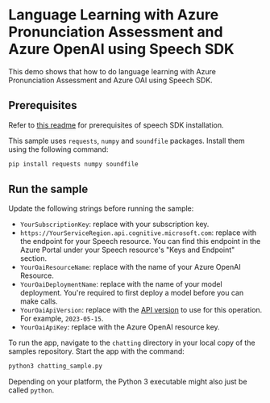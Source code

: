 # Language Learning with Azure Pronunciation Assessment and Azure OpenAI using Speech SDK

This demo shows that how to do language learning with Azure Pronunciation Assessment and Azure OAI using Speech SDK.

## Prerequisites

Refer to [this readme](../README.md) for prerequisites of speech SDK installation.

This sample uses `requests`, `numpy` and `soundfile` packages. Install them using the following command:

```sh
pip install requests numpy soundfile
```

## Run the sample

Update the following strings before running the sample:

  * `YourSubscriptionKey`: replace with your subscription key.
  * `https://YourServiceRegion.api.cognitive.microsoft.com`: replace with the endpoint for your Speech resource. You can find this endpoint in the Azure Portal under your Speech resource's "Keys and Endpoint" section.
  * `YourOaiResourceName`: replace with the name of your Azure OpenAI Resource.
  * `YourOaiDeploymentName`: replace with the name of your model deployment. You're required to first deploy a model before you can make calls.
  * `YourOaiApiVersion`: replace with the [API version](https://learn.microsoft.com/azure/ai-services/openai/reference#chat-completions) to use for this operation. For example, `2023-05-15`.
  * `YourOaiApiKey`: replace with the Azure OpenAI resource key.

To run the app, navigate to the `chatting` directory in your local copy of the samples repository.
Start the app with the command:

```sh
python3 chatting_sample.py
```

Depending on your platform, the Python 3 executable might also just be called `python`.